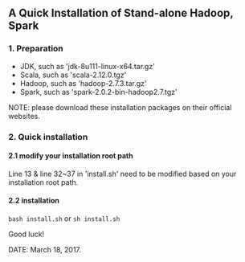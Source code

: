 
## A Quick Installation of Stand-alone Hadoop, Spark

### 1. Preparation
* JDK, such as 'jdk-8u111-linux-x64.tar.gz'
* Scala, such as 'scala-2.12.0.tgz'
* Hadoop, such as 'hadoop-2.7.3.tar.gz'
* Spark, such as 'spark-2.0.2-bin-hadoop2.7.tgz'

NOTE: please download these installation packages on their official websites.

### 2. Quick installation
#### 2.1 modify your installation root path
Line 13 & line 32~37 in 'install.sh' need to be modified based on your installation root path.
#### 2.2 installation
`bash install.sh` or `sh install.sh`
 
Good luck!


DATE: March 18, 2017.
